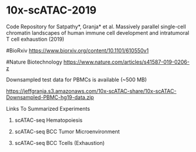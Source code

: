 # 10x-scATAC-2019
Code Repository for Satpathy*, Granja* et al. Massively parallel single-cell chromatin landscapes of human immune cell development and intratumoral T cell exhaustion (2019)

#BioRxiv
https://www.biorxiv.org/content/10.1101/610550v1

#Nature Biotechnology
https://www.nature.com/articles/s41587-019-0206-z

Downsampled test data for PBMCs is available (~500 MB)

https://jeffgranja.s3.amazonaws.com/10x-scATAC-share/10x-scATAC-Downsampled-PBMC-hg19-data.zip

Links To Summarized Experiments

1. scATAC-seq Hematopoiesis

2. scATAC-seq BCC Tumor Microenvironment

3. scATAC-seq BCC Tcells (Exhaustion)
